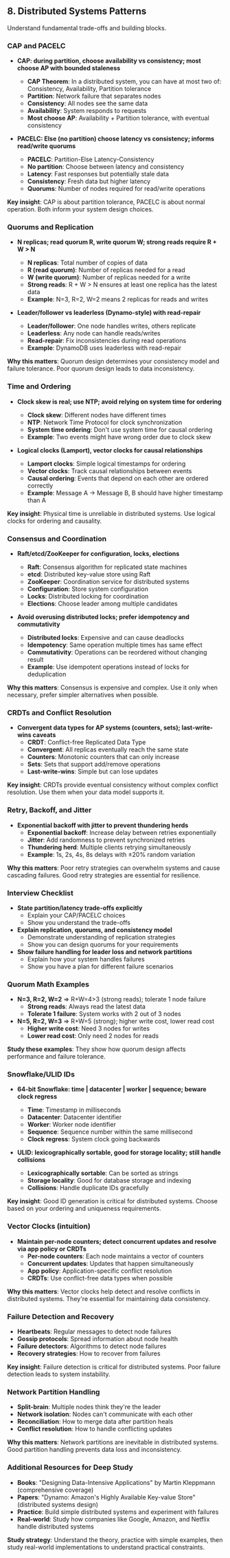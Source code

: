 ## 8. Distributed Systems Patterns

Understand fundamental trade-offs and building blocks.

### CAP and PACELC
- **CAP: during partition, choose availability vs consistency; most choose AP with bounded staleness**
  - **CAP Theorem**: In a distributed system, you can have at most two of: Consistency, Availability, Partition tolerance
  - **Partition**: Network failure that separates nodes
  - **Consistency**: All nodes see the same data
  - **Availability**: System responds to requests
  - **Most choose AP**: Availability + Partition tolerance, with eventual consistency

- **PACELC: Else (no partition) choose latency vs consistency; informs read/write quorums**
  - **PACELC**: Partition-Else Latency-Consistency
  - **No partition**: Choose between latency and consistency
  - **Latency**: Fast responses but potentially stale data
  - **Consistency**: Fresh data but higher latency
  - **Quorums**: Number of nodes required for read/write operations

**Key insight**: CAP is about partition tolerance, PACELC is about normal operation. Both inform your system design choices.

### Quorums and Replication
- **N replicas; read quorum R, write quorum W; strong reads require R + W > N**
  - **N replicas**: Total number of copies of data
  - **R (read quorum)**: Number of replicas needed for a read
  - **W (write quorum)**: Number of replicas needed for a write
  - **Strong reads**: R + W > N ensures at least one replica has the latest data
  - **Example**: N=3, R=2, W=2 means 2 replicas for reads and writes

- **Leader/follower vs leaderless (Dynamo-style) with read-repair**
  - **Leader/follower**: One node handles writes, others replicate
  - **Leaderless**: Any node can handle reads/writes
  - **Read-repair**: Fix inconsistencies during read operations
  - **Example**: DynamoDB uses leaderless with read-repair

**Why this matters**: Quorum design determines your consistency model and failure tolerance. Poor quorum design leads to data inconsistency.

### Time and Ordering
- **Clock skew is real; use NTP; avoid relying on system time for ordering**
  - **Clock skew**: Different nodes have different times
  - **NTP**: Network Time Protocol for clock synchronization
  - **System time ordering**: Don't use system time for causal ordering
  - **Example**: Two events might have wrong order due to clock skew

- **Logical clocks (Lamport), vector clocks for causal relationships**
  - **Lamport clocks**: Simple logical timestamps for ordering
  - **Vector clocks**: Track causal relationships between events
  - **Causal ordering**: Events that depend on each other are ordered correctly
  - **Example**: Message A → Message B, B should have higher timestamp than A

**Key insight**: Physical time is unreliable in distributed systems. Use logical clocks for ordering and causality.

### Consensus and Coordination
- **Raft/etcd/ZooKeeper for configuration, locks, elections**
  - **Raft**: Consensus algorithm for replicated state machines
  - **etcd**: Distributed key-value store using Raft
  - **ZooKeeper**: Coordination service for distributed systems
  - **Configuration**: Store system configuration
  - **Locks**: Distributed locking for coordination
  - **Elections**: Choose leader among multiple candidates

- **Avoid overusing distributed locks; prefer idempotency and commutativity**
  - **Distributed locks**: Expensive and can cause deadlocks
  - **Idempotency**: Same operation multiple times has same effect
  - **Commutativity**: Operations can be reordered without changing result
  - **Example**: Use idempotent operations instead of locks for deduplication

**Why this matters**: Consensus is expensive and complex. Use it only when necessary, prefer simpler alternatives when possible.

### CRDTs and Conflict Resolution
- **Convergent data types for AP systems (counters, sets); last-write-wins caveats**
  - **CRDT**: Conflict-free Replicated Data Type
  - **Convergent**: All replicas eventually reach the same state
  - **Counters**: Monotonic counters that can only increase
  - **Sets**: Sets that support add/remove operations
  - **Last-write-wins**: Simple but can lose updates

**Key insight**: CRDTs provide eventual consistency without complex conflict resolution. Use them when your data model supports it.

### Retry, Backoff, and Jitter
- **Exponential backoff with jitter to prevent thundering herds**
  - **Exponential backoff**: Increase delay between retries exponentially
  - **Jitter**: Add randomness to prevent synchronized retries
  - **Thundering herd**: Multiple clients retrying simultaneously
  - **Example**: 1s, 2s, 4s, 8s delays with ±20% random variation

**Why this matters**: Poor retry strategies can overwhelm systems and cause cascading failures. Good retry strategies are essential for resilience.

### Interview Checklist
- **State partition/latency trade-offs explicitly**
  - Explain your CAP/PACELC choices
  - Show you understand the trade-offs
- **Explain replication, quorums, and consistency model**
  - Demonstrate understanding of replication strategies
  - Show you can design quorums for your requirements
- **Show failure handling for leader loss and network partitions**
  - Explain how your system handles failures
  - Show you have a plan for different failure scenarios

### Quorum Math Examples
- **N=3, R=2, W=2** ⇒ R+W=4>3 (strong reads); tolerate 1 node failure
  - **Strong reads**: Always read the latest data
  - **Tolerate 1 failure**: System works with 2 out of 3 nodes
- **N=5, R=2, W=3** ⇒ R+W=5 (strong); higher write cost, lower read cost
  - **Higher write cost**: Need 3 nodes for writes
  - **Lower read cost**: Only need 2 nodes for reads

**Study these examples**: They show how quorum design affects performance and failure tolerance.

### Snowflake/ULID IDs
- **64-bit Snowflake: time | datacenter | worker | sequence; beware clock regress**
  - **Time**: Timestamp in milliseconds
  - **Datacenter**: Datacenter identifier
  - **Worker**: Worker node identifier
  - **Sequence**: Sequence number within the same millisecond
  - **Clock regress**: System clock going backwards

- **ULID: lexicographically sortable, good for storage locality; still handle collisions**
  - **Lexicographically sortable**: Can be sorted as strings
  - **Storage locality**: Good for database storage and indexing
  - **Collisions**: Handle duplicate IDs gracefully

**Key insight**: Good ID generation is critical for distributed systems. Choose based on your ordering and uniqueness requirements.

### Vector Clocks (intuition)
- **Maintain per-node counters; detect concurrent updates and resolve via app policy or CRDTs**
  - **Per-node counters**: Each node maintains a vector of counters
  - **Concurrent updates**: Updates that happen simultaneously
  - **App policy**: Application-specific conflict resolution
  - **CRDTs**: Use conflict-free data types when possible

**Why this matters**: Vector clocks help detect and resolve conflicts in distributed systems. They're essential for maintaining data consistency.

### Failure Detection and Recovery
- **Heartbeats**: Regular messages to detect node failures
- **Gossip protocols**: Spread information about node health
- **Failure detectors**: Algorithms to detect node failures
- **Recovery strategies**: How to recover from failures

**Key insight**: Failure detection is critical for distributed systems. Poor failure detection leads to system instability.

### Network Partition Handling
- **Split-brain**: Multiple nodes think they're the leader
- **Network isolation**: Nodes can't communicate with each other
- **Reconciliation**: How to merge data after partition heals
- **Conflict resolution**: How to handle conflicting updates

**Why this matters**: Network partitions are inevitable in distributed systems. Good partition handling prevents data loss and inconsistency.

### Additional Resources for Deep Study
- **Books**: "Designing Data-Intensive Applications" by Martin Kleppmann (comprehensive coverage)
- **Papers**: "Dynamo: Amazon's Highly Available Key-value Store" (distributed systems design)
- **Practice**: Build simple distributed systems and experiment with failures
- **Real-world**: Study how companies like Google, Amazon, and Netflix handle distributed systems

**Study strategy**: Understand the theory, practice with simple examples, then study real-world implementations to understand practical constraints.


